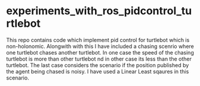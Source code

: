 # experiments_with_ros_pidcontrol_turtlebot 

This repo contains code which implement pid control for turtlebot which is non-holonomic. Alongwith with this I have included a chasing scenrio where one turtlebot chases another turtlebot. In one case the speed of the chasing turtlebot is more than other turtlebot nd in other case its less than the other turtlebot. The last case considers the scenario if the position published by the agent being chased is noisy. I have used a Linear Least sqaures in this scenario.
